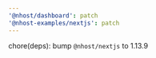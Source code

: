 ```yaml
---
'@nhost/dashboard': patch
'@nhost-examples/nextjs': patch
---
```


chore(deps): bump `@nhost/nextjs` to 1.13.9

